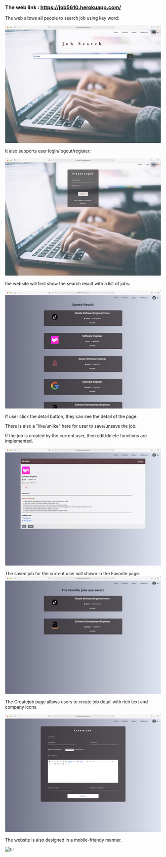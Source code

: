 ### The web link : https://job5610.herokuapp.com/

The web allows all people to search job using key word: 

![til](./resources/homepage.png)      

It also supports user login/logout/register:      

![til](./resources/login.png)       

the website will first show the search result with a list of jobs: 

![til](./resources/result.png)       

If user click the detail button, they can see the detail of the page.  

There is also a "like/unlike" here for user to save/unsave the job.      

If the job is created by the current user, then edit/delete functions are implemented.  

![til](./resources/detail.png)       

The saved job for the current user will shown in the Favorite page.     
![til](./resources/favorite.png)       

The Createjob page allows users to create job detail with rich text and company icons.    

![til](./resources/createjob.png)       

The website is also designed in a mobile-friendy manner.    

![til](./resources/mobile.png)